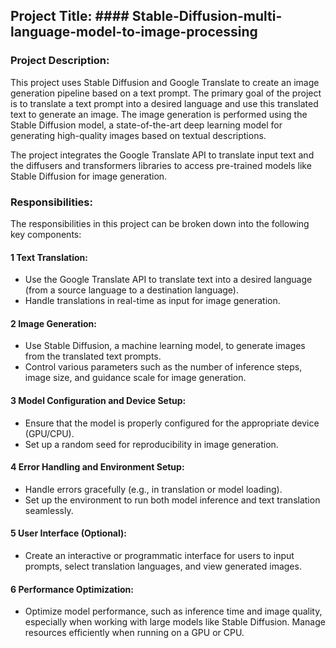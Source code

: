 ## Project Title: #### Stable-Diffusion-multi-language-model-to-image-processing

### Project Description:
This project uses Stable Diffusion and Google Translate to create an image generation pipeline based on a text prompt. The primary goal of the project is to translate a text prompt into a desired language and use this translated text to generate an image. The image generation is performed using the Stable Diffusion model, a state-of-the-art deep learning model for generating high-quality images based on textual descriptions.

The project integrates the Google Translate API to translate input text and the diffusers and transformers libraries to access pre-trained models like Stable Diffusion for image generation.

### Responsibilities:
The responsibilities in this project can be broken down into the following key components:

#### 1 Text Translation:
* Use the Google Translate API to translate text into a desired language (from a source language to a destination language).
* Handle translations in real-time as input for image generation.

#### 2 Image Generation:
* Use Stable Diffusion, a machine learning model, to generate images from the translated text prompts.
* Control various parameters such as the number of inference steps, image size, and guidance scale for image generation.
  
#### 3 Model Configuration and Device Setup:
* Ensure that the model is properly configured for the appropriate device (GPU/CPU).
* Set up a random seed for reproducibility in image generation.
  
#### 4 Error Handling and Environment Setup:
* Handle errors gracefully (e.g., in translation or model loading).
* Set up the environment to run both model inference and text translation seamlessly.
 
#### 5 User Interface (Optional):
* Create an interactive or programmatic interface for users to input prompts, select translation languages, and view generated images.
  
#### 6 Performance Optimization:
* Optimize model performance, such as inference time and image quality, especially when working with large models like Stable Diffusion.
Manage resources efficiently when running on a GPU or CPU.
